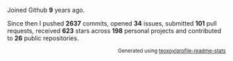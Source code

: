 Joined Github **9** years ago.

Since then I pushed **2637** commits, opened **34** issues, submitted **101** pull requests, received **623** stars across **198** personal projects and contributed to **26** public repositories.

<p align="right"><sub>Generated using <a href="https://github.com/marketplace/actions/profile-readme-stats">teoxoy/profile-readme-stats</a></sub></p>
